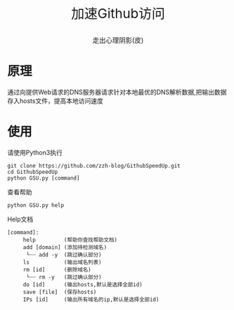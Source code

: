<div align=center><p style='font-size:30px'>加速Github访问</p></div>
<div align=center><p style='font-size:15px'>走出心理阴影(皮)</p></div>


# 原理

通过向提供Web请求的DNS服务器请求针对本地最优的DNS解析数据,把输出数据存入hosts文件，提高本地访问速度

# 使用

请使用Python3执行

```
git clone https://github.com/zzh-blog/GithubSpeedUp.git
cd GithubSpeedUp
python GSU.py [command]
```
查看帮助
```
python GSU.py help
```

Help文档
```
[command]:
     help         (帮助你查找帮助文档)
     add [domain] (添加待检测域名)
      └┈┈ add -y  (跳过确认部分)
     ls           (输出域名列表)
     rm [id]      (删除域名)
      └┈┈ rm -y   (跳过确认部分)
     do [id]      (输出hosts,默认是选择全部id)
     save [file]  (保存hosts)
     IPs [id]     (输出所有域名的ip,默认是选择全部id)
```